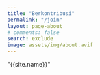 ```yaml
---
title: "Berkontribusi"
permalink: "/join"
layout: page-about
# comments: false
search: exclude
image: assets/img/about.avif
---
```


"{{site.name}}" 